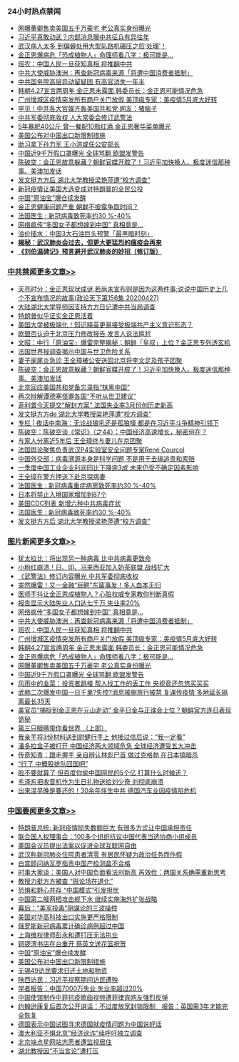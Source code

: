 <div class="catlist">
<h3>24小时热点禁闻</h3>
<ul>
<li><a href="https://github.com/fqnews/bnews/blob/master/topimagenews/20200427/1320117.md">网曝董卿售卖美国五千万豪宅 老公真实身份曝光</a></li>
<li><a href="https://github.com/fqnews/bnews/blob/master/cbnews/20200427/1320088.md">习近平真敢动武？内部消息曝中共征兵有异往年</a></li>
<li><a href="https://github.com/fqnews/bnews/blob/master/cbnews/20200427/1319477.md">武汉病人太多 到偏僻处用大型轧路机碾压之后‘处理’！</a></li>
<li><a href="https://github.com/fqnews/bnews/blob/master/topimagenews/20200427/1320118.md">金正恩爆病危「恐成植物人」命理师看八字：极可能是…</a></li>
<li><a href="https://github.com/fqnews/bnews/blob/master/topimagenews/20200427/1320160.md">班农：中国人民一旦获知真相 将推翻中共</a></li>
<li><a href="https://github.com/fqnews/bnews/blob/master/topimagenews/20200427/1320161.md">中共大使威胁澳洲：再查新冠病毒来源「将遭中国消费者抵制」</a></li>
<li><a href="https://github.com/fqnews/bnews/blob/master/cbnews/20200427/1320073.md">中共国务院高层异动留疑团 有高官消失一年半</a></li>
<li><a href="https://github.com/fqnews/bnews/blob/master/topimagenews/20200427/1320139.md">韩朝4.27宣言两周年 金正恩未露面 韩委员长：金正恩可能情况危急</a></li>
<li><a href="https://github.com/fqnews/bnews/blob/master/topimagenews/20200427/1320151.md">广州增城区疫情突发所有商户关门放假 美顶级专家：美疫情5月底大好转</a></li>
<li><a href="https://github.com/fqnews/bnews/blob/master/cbnews/20200427/1320085.md">罕见！中共各大官媒齐轰美国共和党 网友：猪脑子</a></li>
<li><a href="https://github.com/fqnews/bnews/blob/master/cbnews/20200427/1320093.md">中共军委彻底收权 人大常委会修订武警法</a></li>
<li><a href="https://github.com/fqnews/bnews/blob/master/worldnews/20200427/1320103.md">5年暴肥40公斤 曾一餐配10瓶红酒 金正恩奢华菜单曝光</a></li>
<li><a href="https://github.com/fqnews/bnews/blob/master/headline/20200428/1320314.md">美国公布对中国出口新限制措施</a></li>
<li><a href="https://github.com/fqnews/bnews/blob/master/cbnews/20200427/1320065.md">助习拿下孙力军 王小洪或任公安部长</a></li>
<li><a href="https://github.com/fqnews/bnews/blob/master/topimagenews/20200427/1320084.md">中国近9千万假口罩曝光 全球骂翻 欧盟发警告</a></li>
<li><a href="https://github.com/fqnews/bnews/blob/master/cbnews/20200428/1320358.md">陈破空：金正恩故意躲藏？朝鲜官媒开腔了！习近平加快换人，极度迷信那种事。美澳加发话 </a></li>
<li><a href="https://github.com/fqnews/bnews/blob/master/cbnews/20200427/1320116.md">发文挺方方后 湖北大学教授梁艳萍遭“校方调查”</a></li>
<li><a href="https://github.com/fqnews/bnews/blob/master/worldnews/usa/20200428/1320288.md">新冠疫情让美国大选变成对特朗普的全民公投</a></li>
<li><a href="https://github.com/fqnews/bnews/blob/master/headline/20200428/1320315.md">中国“原油宝”爆仓续发酵</a></li>
<li><a href="https://github.com/fqnews/bnews/blob/master/headline/20200427/1320180.md">金正恩健康问题严重   朝鲜不披露争取时间？</a></li>
<li><a href="https://github.com/fqnews/bnews/blob/master/cbnews/20200427/1320155.md">法国医生 : 新冠病毒致死率约30 %-40%</a></li>
<li><a href="https://github.com/fqnews/bnews/blob/master/topimagenews/20200428/1320350.md">网络疯传“多国女子都想嫁到中国” 真相竟是…</a></li>
<li><a href="https://github.com/fqnews/bnews/blob/master/headline/20200427/1320162.md">油价插水：中国3大石油巨头预警「最黑暗时刻」</a></li>
<li><b><a href="https://github.com/fqnews/bnews/blob/master/comments/20200211/1275071.md" target="_blank">揭秘：武汉肺炎会过去，但更大更猛烈的瘟疫会再来</a></b></li>
<li><b><a href="https://github.com/fqnews/bnews/blob/master/comments/20200207/1272816.md" target="_blank">《刘伯温碑记》预言避开武汉肺炎的妙招（修订版）</a></b></li>
</ul>
</div>

<div class="catlist">
<h3><a href="https://github.com/fqnews/bnews/blob/master/cbnews/" target="_blank">中共禁闻</a><span><a href="https://github.com/fqnews/bnews/blob/master/cbnews/" target="_blank" rel="nofollow">更多文章>></a></span></h3>
<ul>
<li><a href="https://github.com/fqnews/bnews/blob/master/cbnews/20200428/1320413.md" target="_blank">天亮时分：金正恩现状成谜,若尚未宣布则是因为这两件事;说说中国历史上几个不宣布情况的故事(政论天下第156集 20200427)</a></li>
<li><a href="https://github.com/fqnews/bnews/blob/master/cbnews/20200428/1320407.md" target="_blank">大陆湖北大学导师因支持方方日记遭中共当局调查</a></li>
<li><a href="https://github.com/fqnews/bnews/blob/master/cbnews/20200428/1320397.md" target="_blank">特朗普似乎证实金正恩活着</a></li>
<li><a href="https://github.com/fqnews/bnews/blob/master/cbnews/20200428/1319581.md" target="_blank">美国大学被极端化！知识精英更易接受极端共产主义意识形态？</a></li>
<li><a href="https://github.com/fqnews/bnews/blob/master/cbnews/20200428/1320371.md" target="_blank">欧盟否认迫于北京压力修改报告 发言人说法尴尬</a></li>
<li><a href="https://github.com/fqnews/bnews/blob/master/cbnews/20200428/1320365.md" target="_blank">文昭：中行「原油宝」爆雷完整揭秘；朝鲜「皇叔」上位？金正恩专列透玄机</a></li>
<li><a href="https://github.com/fqnews/bnews/blob/master/cbnews/20200428/1320361.md" target="_blank">法国世界报调查揭示中国与世卫危险关系</a></li>
<li><a href="https://github.com/fqnews/bnews/blob/master/cbnews/20200428/1320359.md" target="_blank">妻子阑尾炎急诊 王全璋被公安送回北京将李文足及孩子团聚</a></li>
<li><a href="https://github.com/fqnews/bnews/blob/master/cbnews/20200428/1320358.md" target="_blank">陈破空：金正恩故意躲藏？朝鲜官媒开腔了！习近平加快换人，极度迷信那种事。美澳加发话</a></li>
<li><a href="https://github.com/fqnews/bnews/blob/master/cbnews/20200428/1320349.md" target="_blank">北京回应美国共和党备忘录指“抹黑中国”</a></li>
<li><a href="https://github.com/fqnews/bnews/blob/master/cbnews/20200428/1320348.md" target="_blank">再次辩解谭德塞怪罪各国“不听从世卫建议”</a></li>
<li><a href="https://github.com/fqnews/bnews/blob/master/cbnews/20200428/1320347.md" target="_blank">菲利普今天提交“解封方案” 法国失业率3月份创历史新高</a></li>
<li><a href="https://github.com/fqnews/bnews/blob/master/cbnews/20200428/1320330.md" target="_blank">发文挺方方de 湖北大学教授梁艳萍遭“校方调查”</a></li>
<li><a href="https://github.com/fqnews/bnews/blob/master/cbnews/20200428/1320322.md" target="_blank">专栏 | 夜话中南海：无论战狼吼还是孤狼嚎    都是在习近平斗争精神引领下</a></li>
<li><a href="https://github.com/fqnews/bnews/blob/master/cbnews/20200428/1320285.md" target="_blank">陈破空：陈破空谈《常识》（之44）：中国经济高速增长，秘密何在？</a></li>
<li><a href="https://github.com/fqnews/bnews/blob/master/cbnews/20200428/1320283.md" target="_blank">与家人分离近5年后 王全璋终与妻儿在京团聚</a></li>
<li><a href="https://github.com/fqnews/bnews/blob/master/cbnews/20200427/1320263.md" target="_blank">法国舆论聚焦负责武汉P4实验室安全问题专家René Courcol</a></li>
<li><a href="https://github.com/fqnews/bnews/blob/master/cbnews/20200427/1320238.md" target="_blank">中国外交部：病毒溯源本身是科学问题 不是用于去搞追责和索赔</a></li>
<li><a href="https://github.com/fqnews/bnews/blob/master/cbnews/20200427/1320209.md" target="_blank">一季度中国工业企业利润同比下降逾3成 未来仍受不确定因素影响</a></li>
<li><a href="https://github.com/fqnews/bnews/blob/master/cbnews/20200427/1320192.md" target="_blank">王全璋在警方押送下赴京探病妻</a></li>
<li><a href="https://github.com/fqnews/bnews/blob/master/cbnews/20200427/1320191.md" target="_blank">法国医生 : 新冠病毒重症病房致死率约30 %-40%</a></li>
<li><a href="https://github.com/fqnews/bnews/blob/master/cbnews/20200427/1320172.md" target="_blank">日本将禁止入境国家增加到87个</a></li>
<li><a href="https://github.com/fqnews/bnews/blob/master/cbnews/20200427/1320121.md" target="_blank">美国CDC列表 新增六种中共病毒症状</a></li>
<li><a href="https://github.com/fqnews/bnews/blob/master/cbnews/20200427/1320155.md" target="_blank">法国医生 : 新冠病毒致死率约30 %-40%</a></li>
<li><a href="https://github.com/fqnews/bnews/blob/master/cbnews/20200427/1320116.md" target="_blank">发文挺方方后 湖北大学教授梁艳萍遭“校方调查”</a></li>

</ul>
</div>
<div class="catlist">
<h3><a href="https://github.com/fqnews/bnews/blob/master/topimagenews/" target="_blank">图片新闻</a><span><a href="https://github.com/fqnews/bnews/blob/master/topimagenews/" target="_blank" rel="nofollow">更多文章>></a></span></h3>
<ul>
<li><a href="https://github.com/fqnews/bnews/blob/master/topimagenews/20200428/1320417.md" target="_blank">犹太拉比：将出现另一种病毒 比中共病毒更致命</a></li>
<li><a href="https://github.com/fqnews/bnews/blob/master/topimagenews/20200428/1320416.md" target="_blank">小粉红崩溃！日、印、马来西亚加入奶茶联盟 战线扩大</a></li>
<li><a href="https://github.com/fqnews/bnews/blob/master/topimagenews/20200428/1320415.md" target="_blank">《武警法》修订内容曝光 中共军委彻底收权</a></li>
<li><a href="https://github.com/fqnews/bnews/blob/master/topimagenews/20200428/1320409.md" target="_blank">突然爆雷！又一金融“巨鳄”东窗事发！多人血本无归</a></li>
<li><a href="https://github.com/fqnews/bnews/blob/master/topimagenews/20200428/1320406.md" target="_blank">医师手抖让金正恩成植物人？心脏权威专家教你判断真假</a></li>
<li><a href="https://github.com/fqnews/bnews/blob/master/topimagenews/20200428/1320351.md" target="_blank">报告显示大陆失业人口达七千万 失业率20%</a></li>
<li><a href="https://github.com/fqnews/bnews/blob/master/topimagenews/20200428/1320350.md" target="_blank">网络疯传“多国女子都想嫁到中国” 真相竟是…</a></li>
<li><a href="https://github.com/fqnews/bnews/blob/master/topimagenews/20200427/1320161.md" target="_blank">中共大使威胁澳洲：再查新冠病毒来源「将遭中国消费者抵制」</a></li>
<li><a href="https://github.com/fqnews/bnews/blob/master/topimagenews/20200427/1320160.md" target="_blank">班农：中国人民一旦获知真相 将推翻中共</a></li>
<li><a href="https://github.com/fqnews/bnews/blob/master/topimagenews/20200427/1320151.md" target="_blank">广州增城区疫情突发所有商户关门放假 美顶级专家：美疫情5月底大好转</a></li>
<li><a href="https://github.com/fqnews/bnews/blob/master/topimagenews/20200427/1320139.md" target="_blank">韩朝4.27宣言两周年 金正恩未露面 韩委员长：金正恩可能情况危急</a></li>
<li><a href="https://github.com/fqnews/bnews/blob/master/topimagenews/20200427/1320118.md" target="_blank">金正恩爆病危「恐成植物人」命理师看八字：极可能是…</a></li>
<li><a href="https://github.com/fqnews/bnews/blob/master/topimagenews/20200427/1320117.md" target="_blank">网曝董卿售卖美国五千万豪宅 老公真实身份曝光</a></li>
<li><a href="https://github.com/fqnews/bnews/blob/master/topimagenews/20200427/1320084.md" target="_blank">中国近9千万假口罩曝光 全球骂翻 欧盟发警告</a></li>
<li><a href="https://github.com/fqnews/bnews/blob/master/topimagenews/20200427/1320044.md" target="_blank">风雨中的韭菜：投资者跳楼 帮人找工作的丢工作 央视竟还忽悠买买买</a></li>
<li><a href="https://github.com/fqnews/bnews/blob/master/topimagenews/20200426/1319789.md" target="_blank">武肺二次爆发中国一日千里?失控?消息被删旅行被禁 复课传疫情 多地延长隔离最长35天</a></li>
<li><a href="https://github.com/fqnews/bnews/blob/master/topimagenews/20200426/1319751.md" target="_blank">美官员“捕捉到金正恩在元山走动” 金平日金与正谁会上位？朝鲜官方连日表现诡秘</a></li>
<li><a href="https://github.com/fqnews/bnews/blob/master/comments/20200426/1319648.md" target="_blank">第三只眼睛带你看世界 （上部）</a></li>
<li><a href="https://github.com/fqnews/bnews/blob/master/topimagenews/20200426/1319701.md" target="_blank">我亲手将3份材料送到尉健行手上 他接过信后说：“我一定看”</a></li>
<li><a href="https://github.com/fqnews/bnews/blob/master/topimagenews/20200426/1319644.md" target="_blank">潘多拉盒子被打开 中国经济两大领域危急 全球经济遭受五大冲击</a></li>
<li><a href="https://github.com/fqnews/bnews/blob/master/topimagenews/20200426/1319627.md" target="_blank">传奇知青：跟毛握手 亲自辨认林彪尸首 做过克格勃 在日本搞暗杀</a></li>
<li><a href="https://github.com/fqnews/bnews/blob/master/topimagenews/20200426/1319626.md" target="_blank">“行了 中概股排队回国吧”</a></li>
<li><a href="https://github.com/fqnews/bnews/blob/master/topimagenews/20200426/1319619.md" target="_blank">脸不要就算了 但百度你偷中国网民的5个亿 打算什么时候还？</a></li>
<li><a href="https://github.com/fqnews/bnews/blob/master/topimagenews/20200426/1319618.md" target="_blank">毛泽东把收音机作为生日礼物送给刘少奇 刘彻底崩溃</a></li>
<li><a href="https://github.com/fqnews/bnews/blob/master/topimagenews/20200426/1319608.md" target="_blank">出来混早晚是要还的！30余年伴生中共 德国汽车业因疫情陷危机</a></li>

</ul>
</div>
<div class="catlist">
<h3><a href="https://github.com/fqnews/bnews/blob/master/headline/" target="_blank">中国要闻</a><span><a href="https://github.com/fqnews/bnews/blob/master/headline/" target="_blank" rel="nofollow">更多文章>></a></span></h3>
<ul>
<li><a href="https://github.com/fqnews/bnews/blob/master/headline/20200428/1320408.md" target="_blank">特朗普总统: 新冠疫情损失数额巨大 有很多方式让中国承担责任</a></li>
<li><a href="https://github.com/fqnews/bnews/blob/master/headline/20200428/1320405.md" target="_blank">联合国人权理事会：100多个组织抗议中国代表当选协商小组成员</a></li>
<li><a href="https://github.com/fqnews/bnews/blob/master/headline/20200428/1320392.md" target="_blank">美国会议员提出法案以促进全球互联网自由</a></li>
<li><a href="https://github.com/fqnews/bnews/blob/master/headline/20200428/1320391.md" target="_blank">武汉称新冠肺炎住院患者清零 有居民怀疑为政治任务而作假</a></li>
<li><a href="https://github.com/fqnews/bnews/blob/master/headline/20200428/1320372.md" target="_blank">白宫顾问纳瓦罗指责中国产检测盒不合格</a></li>
<li><a href="https://github.com/fqnews/bnews/blob/master/headline/20200428/1320357.md" target="_blank">时事大家谈：美国人对中国负面看法创新高 芮效俭：两国关系确需重新思考</a></li>
<li><a href="https://github.com/fqnews/bnews/blob/master/headline/20200428/1320356.md" target="_blank">教授力挺方方被查   “舆论场在退化”</a></li>
<li><a href="https://github.com/fqnews/bnews/blob/master/headline/20200428/1320352.md" target="_blank">恐惧和野心并存   “中国模式”引发担忧</a></li>
<li><a href="https://github.com/fqnews/bnews/blob/master/headline/20200428/1320343.md" target="_blank">中国第二艘两栖攻击舰下水 继续实施海外扩张战略</a></li>
<li><a href="https://github.com/fqnews/bnews/blob/master/headline/20200428/1320337.md" target="_blank">幕后：&#8221;美军投毒&#8221;阴谋论的三波操控</a></li>
<li><a href="https://github.com/fqnews/bnews/blob/master/headline/20200428/1320328.md" target="_blank">美国对华高科技出口实施更严格限制</a></li>
<li><a href="https://github.com/fqnews/bnews/blob/master/headline/20200428/1320327.md" target="_blank">俄罗斯新冠病毒累计确诊病例超过中国</a></li>
<li><a href="https://github.com/fqnews/bnews/blob/master/headline/20200428/1320317.md" target="_blank">上海维权律师彭永和遭打压无法执业</a></li>
<li><a href="https://github.com/fqnews/bnews/blob/master/headline/20200428/1320316.md" target="_blank">铜锣湾书店在台重开  蔡英文送花篮祝贺</a></li>
<li><a href="https://github.com/fqnews/bnews/blob/master/headline/20200428/1320315.md" target="_blank">中国“原油宝”爆仓续发酵</a></li>
<li><a href="https://github.com/fqnews/bnews/blob/master/headline/20200428/1320314.md" target="_blank">美国公布对中国出口新限制措施</a></li>
<li><a href="https://github.com/fqnews/bnews/blob/master/headline/20200428/1320301.md" target="_blank">无锡49访民要求归还土地和物资</a></li>
<li><a href="https://github.com/fqnews/bnews/blob/master/headline/20200428/1320300.md" target="_blank">陕西访民：习近平视察期间访民遭殃</a></li>
<li><a href="https://github.com/fqnews/bnews/blob/master/headline/20200428/1320299.md" target="_blank">学者报告：中国7000万失业 失业率超过20%</a></li>
<li><a href="https://github.com/fqnews/bnews/blob/master/headline/20200428/1320294.md" target="_blank">中国使馆制作中菲抗疫歌曲视频遭菲律宾网友强烈反弹</a></li>
<li><a href="https://github.com/fqnews/bnews/blob/master/headline/20200428/1320287.md" target="_blank">约翰逊康复后首次公开讲话：不过度放宽封锁限制　报告：英国需3年才能完全恢复</a></li>
<li><a href="https://github.com/fqnews/bnews/blob/master/headline/20200427/1320275.md" target="_blank">德国表示中国试图寻求德国就疫情问题为中国说好话</a></li>
<li><a href="https://github.com/fqnews/bnews/blob/master/headline/20200427/1320274.md" target="_blank">澳大利亚不惧北京“经济讹诈”续呼吁独立调查</a></li>
<li><a href="https://github.com/fqnews/bnews/blob/master/headline/20200427/1320273.md" target="_blank">北京端点星网站志愿者遭监视居住</a></li>
<li><a href="https://github.com/fqnews/bnews/blob/master/headline/20200427/1320272.md" target="_blank">湖北教授因“不当言论”遭打压</a></li>

</ul>
</div>